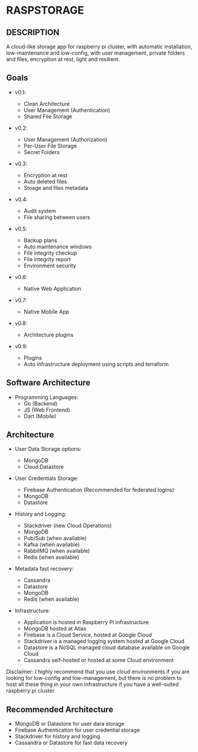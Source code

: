 # RASPSTORAGE

## DESCRIPTION

A cloud-like storage app for raspberry pi cluster, with automatic installation, low-maintenance and low-config, with user management, private folders and files, encryption at rest, light and resilient.

## Goals

- v0.1:
    - Clean Architecture
    - User Management (Authentication)
    - Shared File Storage

- v0.2:
    - User Management (Authorization)
    - Per-User File Storage
    - Secret Folders

- v0.3:
    - Encryption at rest
    - Auto deleted files
    - Stoage and files metadata

- v0.4:
    - Audit system
    - File sharing between users

- v0.5:
    - Backup plans
    - Auto maintenance windows
    - File integrity checkup
    - File integrity report
    - Environment security

- v0.6:
    - Native Web Application

- v0.7:
    - Native Mobile App

- v0.8:
    - Architecture plugins

- v0.9:
    - Plugins
    - Auto infrastructure deployment using scripts and terraform

## Software Architecture

- Programming Languages: 
    - Go (Backend)
    - JS (Web Frontend)
    - Dart (Mobile)

## Architecture

- User Data Storage options:
    - MongoDB
    - Cloud Datastore

- User Credentials Storage:
    - Firebase Authentication (Recommended for federated logins)
    - MongoDB
    - Datastore

- History and Logging:
    - Stackdriver (new Cloud Operations)
    - MongoDB
    - Pub/Sub (when available)
    - Kafka (when available)
    - RabbitMQ (when available)
    - Redis (when available)

- Metadata fast recovery:
    - Cassandra
    - Datastore
    - MongoDB
    - Redis (when available)

- Infrastructure:
    - Application is hosted in Raspberry Pi infrastructure
    - MongoDB hosted at Atlas
    - Firebase is a Cloud Service, hosted at Google Cloud
    - Stackdriver is a managed logging system hosted at Google Cloud
    - Datastore is a NoSQL managed cloud database available on Google Cloud
    - Cassandra self-hosted or hosted at some Cloud environment

Disclaimer: I highly recommend that you use cloud environments if you are looking for low-config and low-management, but there is no problem to host all these thing in your own infrastructure if you have a well-suited raspberry pi cluster

## Recommended Architecture

- MongoDB or Datastore for user dara storage
- Firebase Authentication for user credential storage
- Stackdriver for history and logging
- Cassandra or Datastore for fast data recovery
